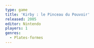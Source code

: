 ```yaml
---
type: game
title: 'Kirby : le Pinceau du Pouvoir'
released: 2005
editor: Nintendo
players: 1
genres:
  - Plates-formes
---
```

